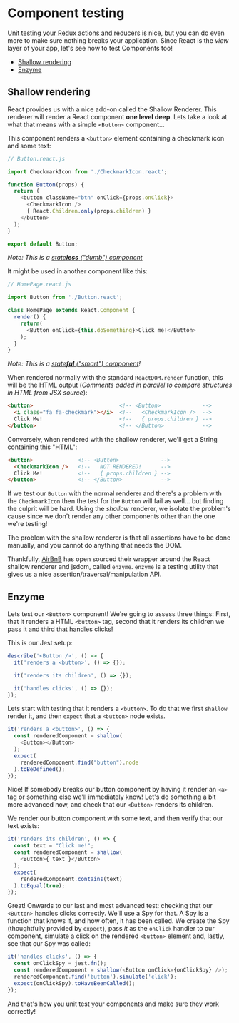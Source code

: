 # Component testing

[Unit testing your Redux actions and reducers](unit-testing.md) is nice, but you
can do even more to make sure nothing breaks your application. Since React is
the _view_ layer of your app, let's see how to test Components too!

<!-- TOC depthFrom:2 depthTo:6 withLinks:1 updateOnSave:1 orderedList:0 -->

- [Shallow rendering](#shallow-rendering)
- [Enzyme](#enzyme)

<!-- /TOC -->

## Shallow rendering

React provides us with a nice add-on called the Shallow Renderer. This renderer
will render a React component **one level deep**. Lets take a look at what that
means with a simple `<Button>` component...

This component renders a `<button>` element containing a checkmark icon and some
text:

```javascript
// Button.react.js

import CheckmarkIcon from './CheckmarkIcon.react';

function Button(props) {
  return (
    <button className="btn" onClick={props.onClick}>
      <CheckmarkIcon />
      { React.Children.only(props.children) }
    </button>
  );
}

export default Button;
```

_Note: This is a [state**less** ("dumb") component](../js/README.md#architecture-components-and-containers)_

It might be used in another component like this:

```javascript
// HomePage.react.js

import Button from './Button.react';

class HomePage extends React.Component {
  render() {
    return(
      <Button onClick={this.doSomething}>Click me!</Button>
    );
  }
}
```

_Note: This is a [state**ful** ("smart") component](../js/README.md#architecture-components-and-containers)!_

When rendered normally with the standard `ReactDOM.render` function, this will
be the HTML output
(*Comments added in parallel to compare structures in HTML from JSX source*):

```html
<button>                           <!-- <Button>             -->
  <i class="fa fa-checkmark"></i>  <!--   <CheckmarkIcon />  -->
  Click Me!                        <!--   { props.children } -->
</button>                          <!-- </Button>            -->
```

Conversely, when rendered with the shallow renderer, we'll get a String
containing this "HTML":

```html
<button>              <!-- <Button>             -->
  <CheckmarkIcon />   <!--   NOT RENDERED!      -->
  Click Me!           <!--   { props.children } -->
</button>             <!-- </Button>            -->
```

If we test our `Button` with the normal renderer and there's a problem
with the `CheckmarkIcon` then the test for the `Button` will fail as well...
but finding the culprit will be hard. Using the _shallow_ renderer, we isolate
the problem's cause since we don't render any other components other than the
one we're testing!

The problem with the shallow renderer is that all assertions have to be done
manually, and you cannot do anything that needs the DOM.

Thankfully, [AirBnB](https://twitter.com/AirbnbEng) has open sourced their
wrapper around the React shallow renderer and jsdom, called `enzyme`. `enzyme`
is a testing utility that gives us a nice assertion/traversal/manipulation API.

## Enzyme

Lets test our `<Button>` component! We're going to assess three things: First,
that it renders a HTML `<button>` tag, second that it renders its children we
pass it and third that handles clicks!

This is our Jest setup:

```javascript
describe('<Button />', () => {
  it('renders a <button>', () => {});

  it('renders its children', () => {});

  it('handles clicks', () => {});
});
```

Lets start with testing that it renders a `<button>`. To do that we first
`shallow` render it, and then `expect` that a `<button>` node exists.

```javascript
it('renders a <button>', () => {
  const renderedComponent = shallow(
    <Button></Button>
  );
  expect(
    renderedComponent.find("button").node
  ).toBeDefined();
});
```

Nice! If somebody breaks our button component by having it render an `<a>` tag
or something else we'll immediately know! Let's do something a bit more advanced
now, and check that our `<Button>` renders its children.

We render our button component with some text, and then verify that our text
exists:

```javascript
it('renders its children', () => {
  const text = "Click me!";
  const renderedComponent = shallow(
    <Button>{ text }</Button>
  );
  expect(
    renderedComponent.contains(text)
  ).toEqual(true);
});
```

Great! Onwards to our last and most advanced test: checking that our `<Button>` handles clicks correctly. We'll use a Spy for that. A Spy is a
function that knows if, and how often, it has been called. We create the Spy
(thoughtfully provided by `expect`), pass _it_ as the `onClick` handler to our
component, simulate a click on the rendered `<button>` element and, lastly,
see that our Spy was called:

```javascript
it('handles clicks', () => {
  const onClickSpy = jest.fn();
  const renderedComponent = shallow(<Button onClick={onClickSpy} />);
  renderedComponent.find('button').simulate('click');
  expect(onClickSpy).toHaveBeenCalled();
});
```

And that's how you unit test your components and make sure they work correctly!
